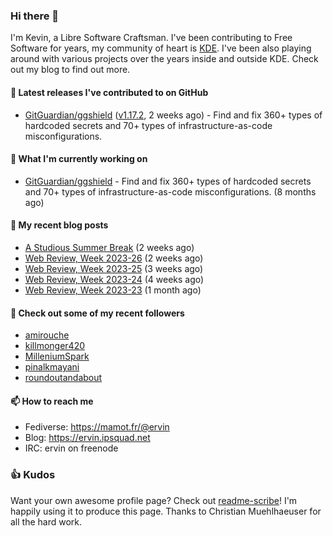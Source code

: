 ### Hi there 👋

I'm Kevin, a Libre Software Craftsman. I've been contributing to Free Software for years,
my community of heart is [KDE](https://kde.org). I've been also playing around with various
projects over the years inside and outside KDE. Check out my blog to find out more.

#### 🔭 Latest releases I've contributed to on GitHub

- [GitGuardian/ggshield](https://github.com/GitGuardian/ggshield) ([v1.17.2](https://github.com/GitGuardian/ggshield/releases/tag/v1.17.2), 2 weeks ago) - Find and fix 360&#43; types of hardcoded secrets and 70&#43; types of infrastructure-as-code misconfigurations.

#### 🌱 What I'm currently working on

- [GitGuardian/ggshield](https://github.com/GitGuardian/ggshield) - Find and fix 360&#43; types of hardcoded secrets and 70&#43; types of infrastructure-as-code misconfigurations. (8 months ago)

#### 📜 My recent blog posts

- [A Studious Summer Break](https://ervin.ipsquad.net/blog/2023/07/01/studious-summer-break/) (2 weeks ago)
- [Web Review, Week 2023-26](https://ervin.ipsquad.net/blog/2023/06/30/web-review-week-2023-26/) (2 weeks ago)
- [Web Review, Week 2023-25](https://ervin.ipsquad.net/blog/2023/06/23/web-review-week-2023-25/) (3 weeks ago)
- [Web Review, Week 2023-24](https://ervin.ipsquad.net/blog/2023/06/16/web-review-week-2023-24/) (4 weeks ago)
- [Web Review, Week 2023-23](https://ervin.ipsquad.net/blog/2023/06/09/web-review-week-2023-23/) (1 month ago)

#### 👯 Check out some of my recent followers

- [amirouche](https://github.com/amirouche)
- [killmonger420](https://github.com/killmonger420)
- [MilleniumSpark](https://github.com/MilleniumSpark)
- [pinalkmayani](https://github.com/pinalkmayani)
- [roundoutandabout](https://github.com/roundoutandabout)

#### 📫 How to reach me

- Fediverse: https://mamot.fr/@ervin
- Blog: https://ervin.ipsquad.net
- IRC: ervin on freenode

### 👍 Kudos

Want your own awesome profile page? Check out [readme-scribe](https://github.com/muesli/readme-scribe)!
I'm happily using it to produce this page. Thanks to Christian Muehlhaeuser for all the hard work.


